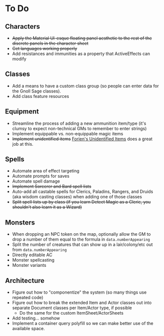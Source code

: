 # To Do

## Characters
* ~~Apply the Material UI-esque floating panel aesthetic to the rest of the discrete panels in the character sheet~~
* ~~Get languages working properly~~
* Add resistances and immunities as a property that ActiveEffects can modify

## Classes
* Add a means to have a custom class group (so people can enter data for the Gnoll Sage classes).
* Add class feature resources 

## Equipment
* Streamline the process of adding a new ammunition item/type (it's clumsy to expect non-technical GMs to remember to enter strings)
* Implement equippable vs. non-equippable magic items
* ~~Implement unidentified items~~ [Forien's Unidentified Items](https://github.com/Forien/foundryvtt-forien-unidentified-items) does a great job at this.

## Spells
* Automate area of effect targeting
* Automate prompts for saves
* Automate spell damage
* ~~Implement Sorcerer and Bard spell lists~~
* Auto-add all castable spells for Clerics, Paladins, Rangers, and Druids (aka wisdom casting classes) when adding one of those classes
* ~~Split spell lists up by class (if you learn Detect Magic as a Cleric, you shouldn't also learn it as a Wizard)~~

## Monsters
* When dropping an NPC token on the map, optionally allow the GM to drop a number of them equal to the formula in `data.numberAppearing`
* Split the number of creatures that can show up in a lair/colony/etc out from `data.numberAppearing`
* Directly editable AC
* Monster spellcasting
* Monster variants

## Architecture
* Figure out how to "componentize" the system (so many things use repeated code)
* Figure out how to break the extended Item and Actor classes out into separate Document classes per Item/Actor type, if possible
  * Do the same for the custom ItemSheet/ActorSheets
* Add testing... somehow
* Implement a container query polyfill so we can make better use of the available space.
